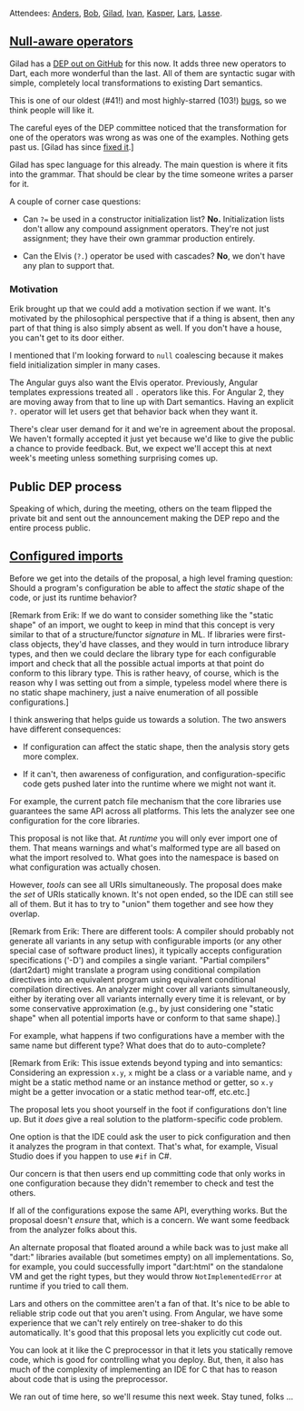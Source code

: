 Attendees: [Anders][], [Bob][], [Gilad][], [Ivan][], [Kasper][], [Lars][], [Lasse][].

[anders]: https://github.com/anders-sandholm
[bob]: https://github.com/munificent
[erik]: https://github.com/eernstg
[gilad]: https://github.com/gbracha
[ivan]: https://github.com/iposva
[kasper]: https://github.com/kasperl
[lars]: https://github.com/larsbak
[lasse]: https://github.com/lrhn

## [Null-aware operators][]

[null-aware operators]: https://github.com/dart-lang/dart_enhancement_proposals/issues/9

Gilad has a [DEP out on GitHub][null] for this now. It adds three new operators
to Dart, each more wonderful than the last. All of them are syntactic sugar
with simple, completely local transformations to existing Dart semantics.

[null]: https://github.com/gbracha/nullAwareOperators

This is one of our oldest (#41!) and most highly-starred (103!) [bugs][null
bug], so we think people will like it.

[null bug]: https://code.google.com/p/dart/issues/detail?id=41

The careful eyes of the DEP committee noticed that the transformation for one
of the operators was wrong as was one of the examples. Nothing gets past us.
[Gilad has since [fixed it][fix].]

[fix]: https://github.com/gbracha/nullAwareOperators/commit/39a336b3fb8bb7b59cdba59f8f1a35b177fbd020

Gilad has spec language for this already. The main question is where it fits
into the grammar. That should be clear by the time someone writes a parser for
it.

A couple of corner case questions:

* Can `?=` be used in a constructor initialization list? **No.** Initialization
  lists don't allow any compound assignment operators. They're not just
  assignment; they have their own grammar production entirely.

* Can the Elvis (`?.`) operator be used with cascades? **No**, we don't have
  any plan to support that.

### Motivation

Erik brought up that we could add a motivation section if we want. It's
motivated by the philosophical perspective that if a thing is absent, then any
part of that thing is also simply absent as well. If you don't have a house,
you can't get to its door either.

I mentioned that I'm looking forward to `null` coalescing because it makes
field initialization simpler in many cases.

The Angular guys also want the Elvis operator. Previously, Angular templates
expressions treated all `.` operators like this. For Angular 2, they are moving
away from that to line up with Dart semantics. Having an explicit `?.` operator
will let users get that behavior back when they want it.

There's clear user demand for it and we're in agreement about the proposal. We
haven't formally accepted it just yet because we'd like to give the public a
chance to provide feedback. But, we expect we'll accept this at next week's
meeting unless something surprising comes up.

## Public DEP process

Speaking of which, during the meeting, others on the team flipped the private
bit and sent out the announcement making the DEP repo and the entire process
public.

## [Configured imports][]

[configured imports]: https://github.com/dart-lang/dart_enhancement_proposals/issues/6

Before we get into the details of the proposal, a high level framing question:
Should a program's configuration be able to affect the *static* shape of the
code, or just its runtime behavior?

[Remark from Erik: If we do want to consider something like the "static shape"
of an import, we ought to keep in mind that this concept is very similar to
that of a structure/functor *signature* in ML. If libraries were first-class
objects, they'd have classes, and they would in turn introduce library types,
and then we could declare the library type for each configurable import and
check that all the possible actual imports at that point do conform to this
library type. This is rather heavy, of course, which is the reason why I was
setting out from a simple, typeless model where there is no static shape
machinery, just a naive enumeration of all possible configurations.]

I think answering that helps guide us towards a solution. The two answers have
different consequences:

* If configuration can affect the static shape, then the analysis story gets
  more complex.

* If it can't, then awareness of configuration, and configuration-specific code
  gets pushed later into the runtime where we might not want it.

For example, the current patch file mechanism that the core libraries use
guarantees the same API across all platforms. This lets the analyzer see one
configuration for the core libraries.

This proposal is not like that. At *runtime* you will only ever import one of
them. That means warnings and what's malformed type are all based on what the
import resolved to. What goes into the namespace is based on what configuration
was actually chosen.

However, *tools* can see all URIs simultaneously. The proposal does make the
*set* of URIs statically known. It's not open ended, so the IDE can still see
all of them. But it has to try to "union" them together and see how they
overlap.

[Remark from Erik: There are different tools: A compiler should probably not
generate all variants in any setup with configurable imports (or any other
special case of software product lines), it typically accepts configuration
specifications ('-D') and compiles a single variant. "Partial compilers"
(dart2dart) might translate a program using conditional compilation directives
into an equivalent program using equivalent conditional compilation directives.
An analyzer might cover all variants simultaneously, either by iterating over
all variants internally every time it is relevant, or by some conservative
approximation (e.g., by just considering one "static shape" when all potential
imports have or conform to that same shape).]

For example, what happens if two configurations have a member with the same
name but different type? What does that do to auto-complete?

[Remark from Erik: This issue extends beyond typing and into semantics:
Considering an expression `x.y`, `x` might be a class or a variable name, and
`y` might be a static method name or an instance method or getter, so `x.y`
might be a getter invocation or a static method tear-off, etc.etc.]

The proposal lets you shoot yourself in the foot if configurations don't line
up. But it *does* give a real solution to the platform-specific code problem.

One option is that the IDE could ask the user to pick configuration and then it
analyzes the program in that context. That's what, for example, Visual Studio
does if you happen to use `#if` in C#.

Our concern is that then users end up committing code that only works in one
configuration because they didn't remember to check and test the others.

If all of the configurations expose the same API, everything works. But the
proposal doesn't *ensure* that, which is a concern. We want some feedback from
the analyzer folks about this.

An alternate proposal that floated around a while back was to just make all
"dart:" libraries available (but sometimes empty) on all implementations. So,
for example, you could successfully import "dart:html" on the standalone VM and
get the right types, but they would throw `NotImplementedError` at runtime if
you tried to call them.

Lars and others on the committee aren't a fan of that. It's nice to be able to
reliable strip code out that you aren't using. From Angular, we have some
experience that we can't rely entirely on tree-shaker to do this automatically.
It's good that this proposal lets you explicitly cut code out.

You can look at it like the C preprocessor in that it lets you statically
remove code, which is good for controlling what you deploy. But, then, it also
has much of the complexity of implementing an IDE for C that has to reason
about code that is using the preprocessor.

We ran out of time here, so we'll resume this next week. Stay tuned, folks
&hellip;
